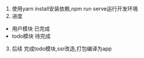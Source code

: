 1. 使用yarn install安装依赖,npm run serve运行开发环境
2. 进度
- 用户模块 已完成   
- todo模块 待完成
3. 后续
完成todo模块,ssr改造,打包编译为app


